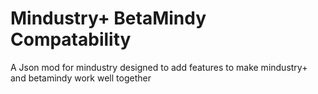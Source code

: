 # Mindustry+ BetaMindy Compatability
A Json mod for mindustry designed to add features to make mindustry+ and betamindy work well together